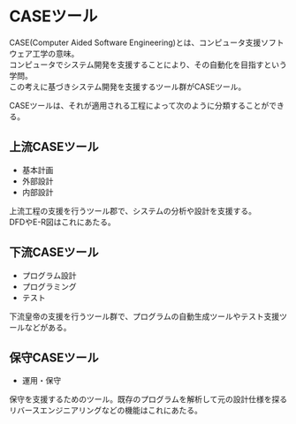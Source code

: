 # CASEツール

CASE(Computer Aided Software Engineering)とは、コンピュータ支援ソフトウェア工学の意味。  
コンピュータでシステム開発を支援することにより、その自動化を目指すという学問。  
この考えに基づきシステム開発を支援するツール群がCASEツール。

CASEツールは、それが適用される工程によって次のように分類することができる。  

## 上流CASEツール

- 基本計画
- 外部設計
- 内部設計

上流工程の支援を行うツール郡で、システムの分析や設計を支援する。  
DFDやE-R図はこれにあたる。  

## 下流CASEツール

- プログラム設計
- プログラミング
- テスト

下流皇帝の支援を行うツール群で、プログラムの自動生成ツールやテスト支援ツールなどがある。

## 保守CASEツール

- 運用・保守

保守を支援するためのツール。既存のプログラムを解析して元の設計仕様を探るリバースエンジニアリングなどの機能はこれにあたる。

